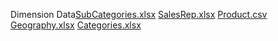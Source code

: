 Dimension Data[SubCategories.xlsx](https://github.com/Krishna-9346/Power-bi-Projects/files/13859859/SubCategories.xlsx)
[SalesRep.xlsx](https://github.com/Krishna-9346/Power-bi-Projects/files/13859858/SalesRep.xlsx)
[Product.csv](https://github.com/Krishna-9346/Power-bi-Projects/files/13859857/Product.csv)
[Geography.xlsx](https://github.com/Krishna-9346/Power-bi-Projects/files/13859856/Geography.xlsx)
[Categories.xlsx](https://github.com/Krishna-9346/Power-bi-Projects/files/13859854/Categories.xlsx)
